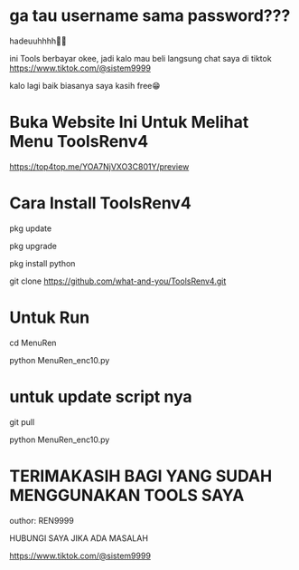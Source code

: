 # ga tau username sama password??? 

hadeuuhhhh🗿😒

ini Tools berbayar okee, jadi kalo mau beli langsung chat saya di tiktok https://www.tiktok.com/@sistem9999

kalo lagi baik biasanya saya kasih free😁


# Buka Website Ini Untuk Melihat Menu ToolsRenv4

https://top4top.me/YOA7NjVXO3C801Y/preview

# Cara Install ToolsRenv4

pkg update

pkg upgrade

pkg install python

git clone https://github.com/what-and-you/ToolsRenv4.git

# Untuk Run

cd MenuRen

python MenuRen_enc10.py

# untuk update script nya

git pull

python MenuRen_enc10.py

# TERIMAKASIH BAGI YANG SUDAH MENGGUNAKAN TOOLS SAYA

outhor: REN9999

HUBUNGI SAYA JIKA ADA MASALAH

https://www.tiktok.com/@sistem9999

